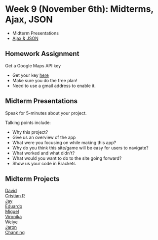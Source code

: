 <h1>Week 9 (November 6th): Midterms, Ajax, JSON</h1>
<ul>
<li>Midterm Presentations</li>
<li><a href="https://docs.google.com/presentation/d/1wkyzhKBXAQMX0aTW23jd0ZLVmi7R9duY-86KQ6K0biI/edit#slide=id.p">Ajax & JSON</a></li>
</ul>

<h2>Homework Assignment</h2>
Get a Google Maps API key
<ul>
<li>Get your key <a href="https://developers.google.com/maps/documentation/javascript/get-api-key">here</a></b></li>
<li>Make sure you do the free plan!</li>
<li>Need to use a gmail address to enable it.</li>
</ul>

<h2>Midterm Presentations</h2>
<p>Speak for 5-minutes about your project.</p>
<p>Talking points include:</p>
<ul>  
<li>Why this project?</li>
<li>Give us an overview of the app</li>
<li>What were you focusing on while making this app?</li>
<li>Why do you think this site/game will be easy for users to navigate?</li>
<li>What worked and what didn't?</li>
<li>What would you want to do to the site going forward?</li>
<li>Show us your code in Brackets</li>
</ul>

<h2>Midterm Projects</h2>
<a href="http://mmp.bmcc.cuny.edu/david.rodriguez1/MMP310_Midterm/">David</a> <br/>
<a href="http://mmp.bmcc.cuny.edu/cristian.rivera/mmp310/midterm">Cristian R</a> <br/>
<a href="http://shaunaxani.com/cuny/mmp310/midterms/jay/index.html">Jay</a> <br />
<a href="http://shaunaxani.com/cuny/mmp310/midterms/eduardo/index.html">Eduardo</a> <br />
<a href="https://miguelcord.github.io/midterm310/">Miguel</a> <br />
<a href="http://mmp.bmcc.cuny.edu/vironika.lishtvan/spot-animal/index.html">Vironika</a> <br />
<a href="http://shaunaxani.com/cuny/mmp310/midterms/weiye/index.html">Weiye</a> <br />
<a href="http://shaunaxani.com/cuny/mmp310/midterms/jaron/index.html">Jaron</a> <br />
<a href="http://mmp.bmcc.cuny.edu/channing.creager/chanpaint/index.html">Channing</a> <br />






